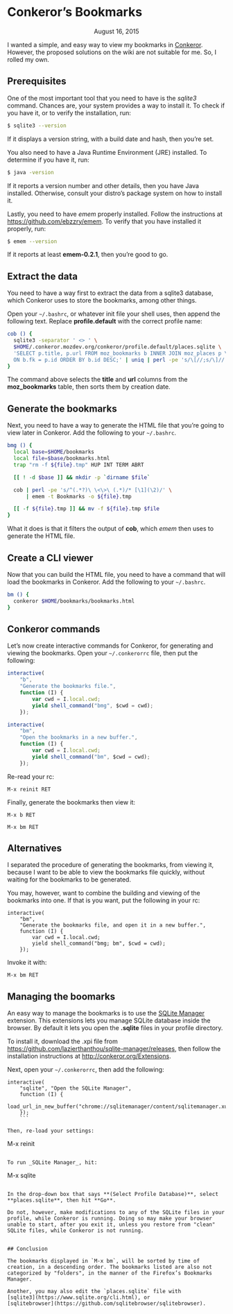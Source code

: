 Conkeror’s Bookmarks
====================

<center>August 16, 2015</center>

I wanted a simple, and easy way to view my bookmarks in
[Conkeror](http://conkeror.org). However, the proposed solutions on
the wiki are not suitable for me. So, I rolled my own.


## Prerequisites

One of the most important tool that you need to have is the _sqlite3_
command. Chances are, your system provides a way to install it. To
check if you have it, or to verify the installation, run:

```bash
$ sqlite3 --version
```

If it displays a version string, with a build date and hash, then
you’re set.

You also need to have a Java Runtime Environment (JRE) installed. To
determine if you have it, run:

```bash
$ java -version
```

If it reports a version number and other details, then you have Java
installed. Otherwise, consult your distro’s package system on how to
install it.

Lastly, you need to have _emem_ properly installed. Follow the
instructions at <https://github.com/ebzzry/emem>. To verify that you
have installed it properly, run:

```bash
$ emem --version
```

If it reports at least **emem-0.2.1**, then you’re good to go.


## Extract the data

You need to have a way first to extract the data from a sqlite3
database, which Conkeror uses to store the bookmarks, among other
things.

Open your `~/.bashrc`, or whatever init file your shell uses, then
append the following text. Replace **profile.default** with the correct
profile name:

```bash
cob () {
  sqlite3 -separator ' <> ' \
  $HOME/.conkeror.mozdev.org/conkeror/profile.default/places.sqlite \
  'SELECT p.title, p.url FROM moz_bookmarks b INNER JOIN moz_places p \
  ON b.fk = p.id ORDER BY b.id DESC;' | uniq | perl -pe 's/\[//;s/\]//'
}
```

The command above selects the **title** and **url** columns from the
**moz_bookmarks** table, then sorts them by creation date.


## Generate the bookmarks

Next, you need to have a way to generate the HTML file that you’re
going to view later in Conkeror. Add the following to your
`~/.bashrc`.

```bash
bmg () {
  local base=$HOME/bookmarks
  local file=$base/bookmarks.html
  trap "rm -f ${file}.tmp" HUP INT TERM ABRT

  [[ ! -d $base ]] && mkdir -p `dirname $file`

  cob | perl -pe 's/^(.*?)\ \<\>\ (.*)/* [\1](\2)/' \
      | emem -t Bookmarks -o ${file}.tmp

  [[ -f ${file}.tmp ]] && mv -f ${file}.tmp $file
}
```

What it does is that it filters the output of **cob**, which _emem_ then
uses to generate the HTML file.


## Create a CLI viewer

Now that you can build the HTML file, you need to have a command that
will load the bookmarks in Conkeror. Add the following to your
`~/.bashrc`.

```bash
bm () {
  conkeror $HOME/bookmarks/bookmarks.html
}
```

## Conkeror commands

Let’s now create interactive commands for Conkeror, for generating and
viewing the bookmarks. Open your `~/.conkerorrc` file, then put the
following:

```javascript
interactive(
    "b",
    "Generate the bookmarks file.",
    function (I) {
        var cwd = I.local.cwd;
        yield shell_command("bmg", $cwd = cwd);
    });

interactive(
    "bm",
    "Open the bookmarks in a new buffer.",
    function (I) {
        var cwd = I.local.cwd;
        yield shell_command("bm", $cwd = cwd);
    });
```

Re-read your rc:

```
M-x reinit RET
```

Finally, generate the bookmarks then view it:

```
M-x b RET
```

```
M-x bm RET
```


## Alternatives

I separated the procedure of generating the bookmarks, from viewing
it, because I want to be able to view the bookmarks file quickly,
without waiting for the bookmarks to be generated.

You may, however, want to combine the building and viewing of the
bookmarks into one. If that is you want, put the following in your
rc:

```
interactive(
    "bm",
    "Generate the bookmarks file, and open it in a new buffer.",
    function (I) {
        var cwd = I.local.cwd;
        yield shell_command("bmg; bm", $cwd = cwd);
    });
```

Invoke it with:

```
M-x bm RET
```

## Managing the boomarks

An easy way to manage the bookmarks is to use the
[SQLite Manager](https://github.com/lazierthanthou/sqlite-manager)
extension. This extensions lets you manage SQLite database inside the
browser. By default it lets you open the **.sqlite** files in your
profile directory.

To install it, download the .xpi file from
<https://github.com/lazierthanthou/sqlite-manager/releases>, then
follow the installation instructions at
<http://conkeror.org/Extensions>.

Next, open your `~/.conkerorrc`, then add the following:

```
interactive(
    "sqlite", "Open the SQLite Manager",
    function (I) {
        load_url_in_new_buffer("chrome://sqlitemanager/content/sqlitemanager.xul");
    });
    ```

Then, re-load your settings:

```
M-x reinit
```

To run _SQLite Manager_, hit:

```
M-x sqlite
```

In the drop-down box that says **(Select Profile Database)**, select
**places.sqlite**, then hit **Go**.

Do not, however, make modifications to any of the SQLite files in your
profile, while Conkeror is running. Doing so may make your browser
unable to start, after you exit it, unless you restore from "clean"
SQLite files, while Conkeror is not running.


## Conclusion

The bookmarks displayed in `M-x bm`, will be sorted by time of
creation, in a descending order. The bookmarks listed are also not
categorized by "folders", in the manner of the Firefox’s Bookmarks
Manager.

Another, you may also edit the `places.sqlite` file with
[sqlite3](https://www.sqlite.org/cli.html), or
[sqlitebrowser](https://github.com/sqlitebrowser/sqlitebrowser).
